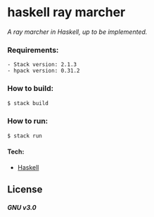 # haskell ray marcher
*A ray marcher in Haskell, up to be implemented.*

### Requirements:
    - Stack version: 2.1.3
    - hpack version: 0.31.2

### How to build:
```sh
$ stack build
```

### How to run:
```sh
$ stack run
```

#### Tech:
* [Haskell](https://www.haskell.org/)

License
--
##### GNU v3.0
